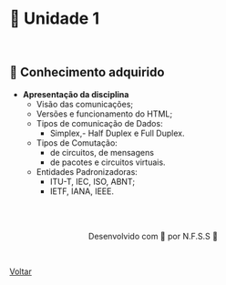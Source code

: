 <h1>📑 Unidade 1</h1>


<br>

<h2> 🧠 Conhecimento adquirido </h2>

- **Apresentação da disciplina**
  - Visão das comunicações;
  - Versões e funcionamento do HTML;
  - Tipos de comunicação de Dados:
    - Simplex,- Half Duplex e Full Duplex.
  - Tipos de Comutação:
    -  de circuitos, de mensagens
    - de pacotes e circuitos virtuais.
  - Entidades Padronizadoras:
    - ITU-T, IEC, ISO, ABNT;
    - IETF, IANA, IEEE.


<br><br>

<p align="center"> Desenvolvido com 💜 por N.F.S.S 👋 <p>

<br>

<a href="./README.md">Voltar</a>
